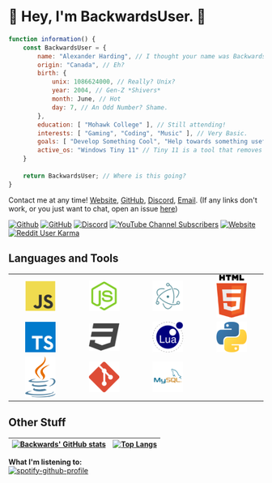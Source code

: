 # 👋 Hey, I'm BackwardsUser. 👋  

``` javascript
function information() {
    const BackwardsUser = {
        name: "Alexander Harding", // I thought your name was Backwards!
        origin: "Canada", // Eh?
        birth: {
            unix: 1086624000, // Really? Unix?
            year: 2004, // Gen-Z *Shivers*
            month: June, // Hot
            day: 7, // An Odd Number? Shame.
        },
        education: [ "Mohawk College" ], // Still attending!
        interests: [ "Gaming", "Coding", "Music" ], // Very Basic.
        goals: [ "Develop Something Cool", "Help towards something useful", "Live a Happy Life", "Family" ], // Bleh.
        active_os: "Windows Tiny 11" // Tiny 11 is a tool that removes the "fat" from Windows 11 - https://github.com/ntdevlabs/tiny11builder 
    }

    return BackwardsUser; // Where is this going?
}
```

Contact me at any time! [Website](https://backwardsdevelopment.ca/contact), [GitHub](https://github.com/BackwardsUser/BackwardsUser/issues/), [Discord](https://discord.gg/BbCqbuU8Qx), [Email](mailto:Alexander@backwardsdevelopment.ca).
(If any links don't work, or you just want to chat, open an issue [here](https://github.com/BackwardsUser/BackwardsUser/issues/))

[![Github](https://img.shields.io/github/followers/BackwardsUser?label=Follow)](https://github.com/BackwardsUser)
[![GitHub](https://img.shields.io/github/license/BackwardsUser/BackwardsUser)](https://github.com/BackwardsUser/BackwardsUser/LICENSE/)
[![Discord](https://img.shields.io/discord/1037779805376098356)](https://discord.gg/BbCqbuU8Qx)
[![YouTube Channel Subscribers](https://img.shields.io/youtube/channel/subscribers/UC0PlE5BpxH_A_g0q5XqrrNw?color=%23ff0000&style=flat-square)](https://www.youtube.com/channel/UC0PlE5BpxH_A_g0q5XqrrNw?sub_confirmation=1)
[![Website](https://img.shields.io/website?url=https%3A%2F%2Fbackwardsdevelopment.ca%2F)](https://backwardsdevelopment.ca/)
[![Reddit User Karma](https://img.shields.io/reddit/user-karma/combined/Backwards_User__?color=%23ff4500&style=flat-square)](https://www.reddit.com/user/Backwards_User__)  

## Languages and Tools  
<table width="100">
<tr>
    <td align="center" width="190">
        <img src="./assets/images/javascript.svg" alt="JS" width="60">
    </td>
    <td align="center" width="190">
        <img src="./assets/images/node-js.svg" alt="NJS" width="60">
    </td>
    <td align="center" width="190">
        <img src="./assets/images/electron.svg" alt="electron" width="60">
    </td>
    <td align="center" width="190">
        <img src="./assets/images/html.svg" alt="HTML" width="60">
    </td> 
</tr>
<tr>
    <td align="center" width="190">
        <img src="./assets/images/typescript.svg" alt="TS" width="60">
    </td>
    <td align="center" width="190">
        <img src="./assets/images/css.svg" alt="CSS" width="60">
    </td>
    <td align="center" width="190">
        <img src="./assets/images/lua.svg" alt="lua" width="60">
    </td>
    <td align="center" width="190">
        <img src="./assets/images/python.svg" alt="PY" width="60">
    </td>
</tr>
<tr>
    <td align="center" width="190">
        <img src="./assets/images/java.svg" alt="Java" width="60">
    </td>
    <td align="center" width="190">
        <img src="./assets/images/git.svg" alt="git" width="60">
    </td>
    <td align="center" width="190">
        <img src="./assets/images/mysql.svg" alt="mysql" width="60">
    </td>
    <td align="center" width="190">
        <img src="" alt="" width="60">
    </td>
</tr>
</table>  

## Other Stuff

| [![Backwards' GitHub stats](https://github-readme-stats.vercel.app/api?username=BackwardsUser&show_icons=true&theme=radical)](https://github.com/anuraghazra/github-readme-stats) | [![Top Langs](https://github-readme-stats.vercel.app/api/top-langs/?username=BackwardsUser&layout=pie&theme=radical&hide=mcfunction,batchfile)](https://github.com/anuraghazra/github-readme-stats) |  
| ------------- | ------------- |
  
**What I'm listening to:**  
[![spotify-github-profile](https://spotify-github-profile.vercel.app/api/view?uid=nxloawbwu9bvwag3boa8kqw35&cover_image=true&theme=novatorem&show_offline=true&background_color=121212&interchange=false&bar_color=960ef1&bar_color_cover=true)](https://spotify-github-profile.vercel.app/api/view?uid=nxloawbwu9bvwag3boa8kqw35&redirect=true)
